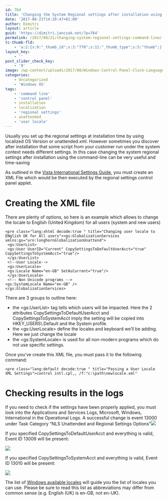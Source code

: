 ```yaml
---
id: 764
title: 'Changing the System Regional settings after installation using the command-line'
date: '2017-08-21T14:20:47+01:00'
author: Dimitri
layout: article
guid: 'https://dimitri.janczak.net/?p=764'
permalink: /2017/08/21/changing-system-regional-settings-command-line/
tc-thumb-fld:
    - 'a:2:{s:9:"_thumb_id";s:3:"770";s:11:"_thumb_type";s:5:"thumb";}'
layout_key:
    - ''
post_slider_check_key:
    - '0'
image: /wp-content/uploads/2017/08/Windows-Control-Panel-Clock-Language-Regions.png
categories:
    - Uncategorized
    - 'Windows OS'
tags:
    - 'command line'
    - 'control panel'
    - installation
    - localization
    - 'regional settings'
    - unattended
    - 'user locale'
---
```


Usually you set up the regional settings at installation time by using localized OS Version or unattended.xml. However sometimes you discover after installation that some script from your customer run under the system context needs different settings. In this case changing the system regional settings after installation using the command-line can be very useful and time-saving

As outlined in the [Vista International Settings Guide](https://msdn.microsoft.com/en-us/goglobal/bb964650(en-us).aspx), you must create an XML File which would be then executed by the regional settings control panel applet.

# Creating the XML file

There are plenty of options, so here is an example which allows to change the locale to English (United Kingdom) for all users (system and new users)

```
<pre class="lang:xhtml decode:true " title="Changing user locale to ENglish UK for All users"><gs:GlobalizationServices xmlns:gs="urn:longhornGlobalizationUnattend">
 <gs:UserList>
 <gs:User UserID="Current" CopySettingsToDefaultUserAcct="true" CopySettingsToSystemAcct="true"/>
 </gs:UserList>
 <!--User Locale-->
 <gs:UserLocale> 
 <gs:Locale Name="en-GB" SetAsCurrent="true"/> 
 </gs:UserLocale>
 <!-- Non Unicode programs -->
<gs:SystemLocale Name="en-GB" />
</gs:GlobalizationServices>
```

There are 3 groups to outline here:

- the &lt;gs:UserList&gt; tag tells which users will be impacted. Here the 2 attributes CopySettingsToDefaultUserAcct and CopySettingsToSystemAcct imply the setting will be copied into HKEY\_USERS\\.Default and the System profile.
- the &lt;gs:UserLocale&gt; define the locales and keyboard we’ll be adding. Here we just change the locale
- the &lt;gs:SystemLocale&gt; is used for all non-modern programs which do not use specific settings.

Once you’ve create this XML file, you must pass it to the following command:

```
<pre class="lang:default decode:true " title="Passing a User Locale XML Settings">control intl.cpl,, /f:"c:\path\newlocale.xml"
```

# Checking results in the logs

If you need to check if the settings have been properly applied, you must look into the Applications and Services Logs, Microsoft, Windows, International in the Operational Logs. A successful change is event 13000 under Task Category “NLS Unattended and Regional Settings Options”[![](https://dimitri.janczak.net/wp-content/uploads/2017/08/Windows-SetLocale-NLSOperations-EventID-13000.png)](https://dimitri.janczak.net/wp-content/uploads/2017/08/Windows-SetLocale-NLSOperations-EventID-13000.png)

If you specified CopySettingsToDefaultUserAcct and everything is valid, Event ID 13009 will be present:

[![](https://dimitri.janczak.net/wp-content/uploads/2017/08/Windows-SetLocale-NLSOperations-EventID-13009-DefaultUser.png)](https://dimitri.janczak.net/wp-content/uploads/2017/08/Windows-SetLocale-NLSOperations-EventID-13009-DefaultUser.png)

If you specified CopySettingsToSystemAcct and everything is valid, Event ID 13010 will be present:

[![](https://dimitri.janczak.net/wp-content/uploads/2017/08/Windows-SetLocale-NLSOperations-EventID-13010-SystemAccount.png)](https://dimitri.janczak.net/wp-content/uploads/2017/08/Windows-SetLocale-NLSOperations-EventID-13010-SystemAccount.png)

The list of [Windows available locales](https://msdn.microsoft.com/en-us/library/cc233982.aspx) will guide you the list of locales you can use. Please be sure to read this list as abbreviations may differ from common sense (e.g. English (UK) is en-GB, not en-UK).